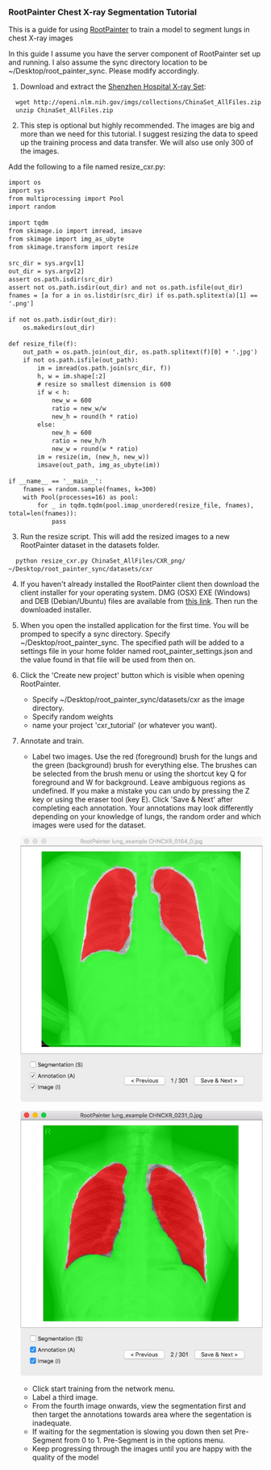 ### RootPainter Chest X-ray Segmentation Tutorial

This is a guide for using [RootPainter](https://www.biorxiv.org/content/10.1101/2020.04.16.044461v1) to train a model to segment lungs in chest X-ray images

In this guide I assume you have the server component of RootPainter set up and running. I also assume the sync directory location to be ~/Desktop/root_painter_sync. Please modify accordingly.

1. Download and extract the [Shenzhen Hospital X-ray Set](https://lhncbc.nlm.nih.gov/publication/pub9931):
```
  wget http://openi.nlm.nih.gov/imgs/collections/ChinaSet_AllFiles.zip
  unzip ChinaSet_AllFiles.zip
```

2. This step is optional but highly recommended. The images are big and more than we need for this tutorial. I suggest resizing the data to speed up the training process and data transfer. We will also use only 300 of the images.
  
Add the following to a file named resize_cxr.py:
```
import os
import sys
from multiprocessing import Pool
import random

import tqdm
from skimage.io import imread, imsave
from skimage import img_as_ubyte
from skimage.transform import resize

src_dir = sys.argv[1]
out_dir = sys.argv[2]
assert os.path.isdir(src_dir)
assert not os.path.isdir(out_dir) and not os.path.isfile(out_dir)
fnames = [a for a in os.listdir(src_dir) if os.path.splitext(a)[1] == '.png']

if not os.path.isdir(out_dir):
    os.makedirs(out_dir)

def resize_file(f):
    out_path = os.path.join(out_dir, os.path.splitext(f)[0] + '.jpg')
    if not os.path.isfile(out_path):
        im = imread(os.path.join(src_dir, f))
        h, w = im.shape[:2]
        # resize so smallest dimension is 600
        if w < h:
            new_w = 600
            ratio = new_w/w
            new_h = round(h * ratio)
        else:
            new_h = 600
            ratio = new_h/h
            new_w = round(w * ratio)
        im = resize(im, (new_h, new_w))
        imsave(out_path, img_as_ubyte(im))

if __name__ == '__main__':
    fnames = random.sample(fnames, k=300)
    with Pool(processes=16) as pool:
        for _ in tqdm.tqdm(pool.imap_unordered(resize_file, fnames), total=len(fnames)):
            pass
```

3. Run the resize script. This will add the resized images to a new RootPainter dataset in the
datasets folder.
```
  python resize_cxr.py ChinaSet_AllFiles/CXR_png/ ~/Desktop/root_painter_sync/datasets/cxr
```
  
4. If you haven't already installed the RootPainter client then download the
  client installer for your operating system.
  DMG (OSX) EXE (Windows) and DEB (Debian/Ubuntu) files are available from
  [this link](https://github.com/Abe404/root_painter/releases/tag/0.2.0).
  Then run the downloaded installer.

5. When you open the installed application for the first time. You will be promped to specify a sync directory. Specify ~/Desktop/root_painter_sync. The specified path will be added to a settings file in your home folder named root_painter_settings.json and the value found in that file will be used from then on.

6. Click the 'Create new project' button which is visible when opening RootPainter.
    * Specify ~/Desktop/root_painter_sync/datasets/cxr as the image directory.
    * Specify random weights
    * name your project 'cxr_tutorial' (or whatever you want).

7. Annotate and train.
    - Label two images. Use the red (foreground) brush for the lungs and the green (background) brush for everything else. The brushes can be selected from the brush menu or using the shortcut key Q for foreground and W for background. Leave ambiguous regions as undefined. If you make a mistake you can undo by pressing the Z key or using the eraser tool (key E). Click 'Save & Next' after completing each annotation. Your annotations may look differently depending on your knowledge of lungs, the random order and which images were used for the dataset. 
    
    ![First Lung Annotation](lungs1.jpeg)
  
    ![Second Lung Annotation](lungs2.jpeg)

    - Click start training from the network menu.
    - Label a third image.
    - From the fourth image onwards, view the segmentation first and then target the annotations towards area where the segentation is inadequate.
    - If waiting for the segmentation is slowing you down then set Pre-Segment from 0 to 1. Pre-Segment is in the options menu.
    - Keep progressing through the images until you are happy with the quality of the model
